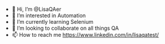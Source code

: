 - 👋 Hi, I’m @LisaQAer
- 👀 I’m interested in Automation
- 🌱 I’m currently learning Selenium
- 💞️ I’m looking to collaborate on all things QA
- 📫 How to reach me https://www.linkedin.com/in/lisaqatest/

<!---
LisaQAer/LisaQAer is a ✨ special ✨ repository because its `README.md` (this file) appears on your GitHub profile.
You can click the Preview link to take a look at your changes.
--->
